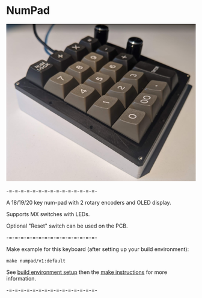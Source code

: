 NumPad
===

![NumPad](../numpad.png)

-=-=-=-=-=-=-=-=-=-=-=-=-=-=-=-

A 18/19/20 key num-pad with 2 rotary encoders and OLED display.

Supports MX switches with LEDs.

Optional "Reset" switch can be used on the PCB.

-=-=-=-=-=-=-=-=-=-=-=-=-=-=-=-

Make example for this keyboard (after setting up your build environment):

    make numpad/v1:default

See [build environment setup](https://docs.qmk.fm/#/getting_started_build_tools) then the [make instructions](https://docs.qmk.fm/#/getting_started_make_guide) for more information.

-=-=-=-=-=-=-=-=-=-=-=-=-=-=-=-

